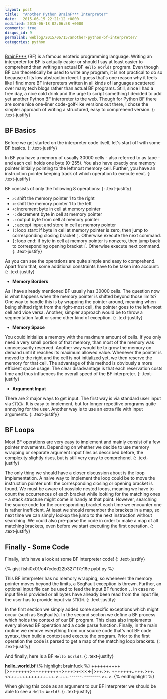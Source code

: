 ```yaml
---
layout: post
title:  "Another Python BrainF*** Interpreter"
date:   2015-06-15 22:21:12 +0000
modified: 2015-06-18 02:06:58 +0000 
comments: true
disqus_id: 9
permalink: weblog/2015/06/15/another-python-bf-interpreter/
categories: python
---
```


[BrainF***][wiki-brainfuck] (BF) is a famous esoteric programming language. 
Writing an interpreter for BF is actually easier or should I say at least easier to comprehend than writing an actual BF `Hello World!` program. 
Even though BF can theoretically be used to write any program, it is not practical to do so because of its low abstraction level. 
I guess that's one reason why it feels like I find more BF interpreters written in all kinds of languages scattered over many tech blogs rather than actual BF programs. 
Still, since I had a free day, a nice cold drink and the urge to script something I decided to add yet another Python BF interpreter to the web. 
Though for Python BF there are some nice one-liner code-golf-like versions out there, I chose the simpler approach of writing a structured, easy to comprehend version. <!--more-->
{: .text-justify}

## BF Basics ##

Before we get started on the interpreter code itself, let's start off with some BF basics. 
{: .text-justify}

In BF you have a memory of usually 30000 cells - also referred to as tape - and each cell holds one byte (0-255). 
You also have exactly one memory pointer initially pointing to the leftmost memory cell. 
Further, you have an instruction pointer keeping track of which operation to execute next. 
{: .text-justify}

BF consists of only the following 8 operations: 
{: .text-justify}

* `>`: shift the memory pointer 1 to the right
* `<`: shift the memory pointer 1 to the left
* `+`: increment byte in cell at memory pointer
* `-`: decrement byte in cell at memory pointer
* `.`: output byte from cell at memory pointer
* `,`: accept input and store in cell at memory pointer
* `[`: loop start: if byte in cell at memory pointer is zero, then jump to corresponding closing bracket `]`. 
Otherwise execute the next command.
* `]`: loop end: if byte in cell at memory pointer is nonzero, then jump back to corresponding opening bracket `[`. 
Otherwise execute next command.
{: .text-justify}

As you can see the operations are quite simple and easy to comprehend. 
Apart from that, some additional constraints have to be taken into account:
{: .text-justify}

* **Memory Borders**

As I have already mentioned BF usually has 30000 cells. 
The question now is what happens when the memory pointer is shifted beyond those limits? 
One way to handle this is by wrapping the pointer around, meaning when being shifted right from the right-most cell, the pointer goes to the left-most cell and vice versa. 
Another, simpler approach would be to throw a segmentation fault or some other kind of exception. 
{: .text-justify}

* **Memory Space**

You could initialize a memory with the maximum amount of cells. 
If you only need a very small portion of that memory, than most of the memory was unnecessarily reserved. 
Another way would be to grow the memory on demand until it reaches its maximum allowed value. 
Whenever the pointer is moved to the right and the cell is not initialized yet, we then reserve the memory for that cell. 
The advantage of this method is obviously a more efficient space usage. 
The clear disadvantage is that each reservation costs time and thus influences the overall speed of the BF interpreter. 
{: .text-justify}

* **Argument Input**

There are 2 major ways to get input. 
The first way is via standard user input via `STDIN`. 
It is easy to implement, but for longer repetitive programs quite annoying for the user. 
Another way is to use an extra file with input arguments.
{: .text-justify}

## BF Loops ##

Most BF operations are very easy to implement and mainly consist of a few pointer movements. 
Depending on whether we decide to use memory wrapping or separate argument input files as described before, the complexity slightly rises, but is still very easy to comprehend. 
{: .text-justify}

The only thing we should have a closer discussion about is the loop implementation. 
A naive way to implement the loop could be to move the instruction pointer until the corresponding closing or opening bracket is found. 
We must be aware of possible nested loops, meaning we have to count the occurrences of each bracket while looking for the matching ones - a stack structure might come in handy at that point. 
However, searching the source code for the corresponding bracket each time we encounter one is rather inefficient. 
At least we should remember the brackets in a map, so next time we can simply lookup the jump to the next instruction without searching. 
We could also pre-parse the code in order to make a map of all matching brackets, even before we start executing the first operation. 
{: .text-justify}

## Finally - Some Code ##

Finally, let's have a look at some BF interpreter code!
{: .text-justify}

{% gist fishi0x01/c47cded22b3271f7e16e pybf.py %}

This BF interpreter has no memory wrapping, so whenever the memory pointer moves beyond the limits, a SegFault exception is thrown. 
Further, an optional input file can be used to feed the input BF function `,`. 
In case no input file is provided or all bytes have already been read from the input file, the user has to provide input via `STDIN`.
{: .text-justify}

In the first section we simply added some specific exceptions which might occur (such as SegFaults). 
In the second section we define a BF process which holds the context of our BF program. 
This class also implements every allowed BF operation and a code parse function. 
Finally, in the main routine we remove everything from our source code that's not BF code syntax, then build a context and execute the program. 
Prior to the first operation the code is parsed to get a map of the matching loop brackets. 
{: .text-justify}

And finally, here is a BF `Hello World!`.
{: .text-justify}

**hello_world.bf**
{% highlight brainfuck %}
++++++++++[>+++++++>++++++++++>+++>+<<<<-]>++.>+.
+++++++..+++.>++.<<+++++++++++++++.>.+++.------.
--------.>+.>.
{% endhighlight %}

When giving this code as an argument to our BF interpreter we should be able to see a `Hello World!`.
{: .text-justify}


[wiki-brainfuck]: https://en.wikipedia.org/wiki/Brainfuck
